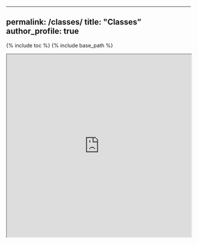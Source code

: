  ---
permalink: /classes/
title: "Classes”
author_profile: true
---

{% include toc %}
{% include base_path %}


<div style="text-align:center;">
  <iframe 
    src="https://docs.google.com/spreadsheets/d/1rUCzptIDeyfpRAdpCc4jWk4gJPBGiyUNMb3TT5CD80A/edit?usp=sharing" 
    width="100%" 
    height="500">
  </iframe>
</div>
